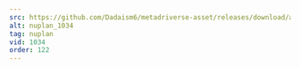 ```yaml
---
src: https://github.com/Dadaism6/metadriverse-asset/releases/download/assetsv1.0.4/nuplan_1034.mp4
alt: nuplan_1034
tag: nuplan
vid: 1034
order: 122
---
```

